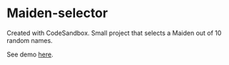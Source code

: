 # Maiden-selector
Created with CodeSandbox. Small project that selects a Maiden out of 10 random names.

See demo <a href="https://gfnjj6.csb.app/">here</a>.
